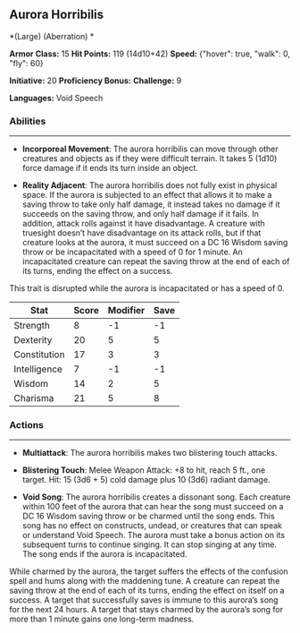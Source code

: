 ## Aurora Horribilis
*(Large) (Aberration) *

**Armor Class:** 15
**Hit Points:** 119 (14d10+42)
**Speed:** {"hover": true, "walk": 0, "fly": 60}

**Initiative:** 20
**Proficiency Bonus:**
**Challenge:** 9

**Languages:** Void Speech

### Abilities
 --- 
- **Incorporeal Movement**: The aurora horribilis can move through other creatures and objects as if they were difficult terrain. It takes 5 (1d10) force damage if it ends its turn inside an object.

- **Reality Adjacent**: The aurora horribilis does not fully exist in physical space. If the aurora is subjected to an effect that allows it to make a saving throw to take only half damage, it instead takes no damage if it succeeds on the saving throw, and only half damage if it fails. In addition, attack rolls against it have disadvantage. A creature with truesight doesn’t have disadvantage on its attack rolls, but if that creature looks at the aurora, it must succeed on a DC 16 Wisdom saving throw or be incapacitated with a speed of 0 for 1 minute. An incapacitated creature can repeat the saving throw at the end of each of its turns, ending the effect on a success.

This trait is disrupted while the aurora is incapacitated or has a speed of 0.



| Stat | Score | Modifier | Save |
| ---- | ---- | ---- | ---- |
| Strength | 8 | -1 | -1 |
| Dexterity | 20 | 5 | 5 |
| Constitution | 17 | 3 | 3 |
| Intelligence | 7 | -1 | -1 |
| Wisdom | 14 | 2 | 5 |
| Charisma | 21 | 5 | 8 |

### Actions
 --- 
- **Multiattack**: The aurora horribilis makes two blistering touch attacks.

- **Blistering Touch**: Melee Weapon Attack: +8 to hit, reach 5 ft., one target. Hit: 15 (3d6 + 5) cold damage plus 10 (3d6) radiant damage.

- **Void Song**: The aurora horribilis creates a dissonant song. Each creature within 100 feet of the aurora that can hear the song must succeed on a DC 16 Wisdom saving throw or be charmed until the song ends. This song has no effect on constructs, undead, or creatures that can speak or understand Void Speech. The aurora must take a bonus action on its subsequent turns to continue singing. It can stop singing at any time. The song ends if the aurora is incapacitated.

While charmed by the aurora, the target suffers the effects of the confusion spell and hums along with the maddening tune. A creature can repeat the saving throw at the end of each of its turns, ending the effect on itself on a success. A target that successfully saves is immune to this aurora’s song for the next 24 hours. A target that stays charmed by the aurora’s song for more than 1 minute gains one long-term madness.

